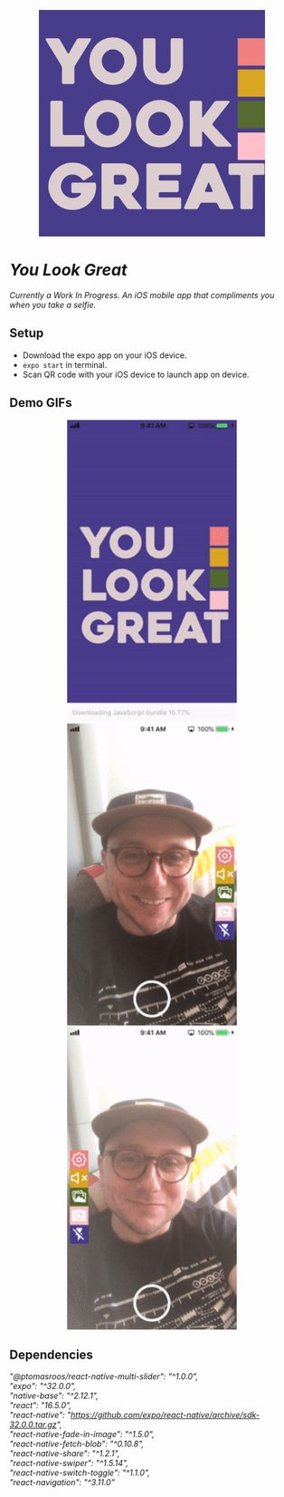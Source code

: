 <p align="center">
<img src="assets/readme/titlesquare.jpg" width="400"></p>

# _You Look Great_

_Currently a Work In Progress. An iOS mobile app that compliments you when you take a selfie._

## Setup

- Download the expo app on your iOS device.
- `expo start` in terminal.
- Scan QR code with your iOS device to launch app on device.

## Demo GIFs

<p align="center">
<img src="assets/readme/demo1.gif" width="300">
<img src="assets/readme/demo2.gif" width="300">
<img src="assets/readme/demo3.gif" width="300">
</p>

## Dependencies

*"@ptomasroos/react-native-multi-slider": "^1.0.0",*  
*"expo": "^32.0.0",*  
*"native-base": "^2.12.1",*  
*"react": "16.5.0",*  
*"react-native": "https://github.com/expo/react-native/archive/sdk-32.0.0.tar.gz",*  
*"react-native-fade-in-image": "^1.5.0",*  
*"react-native-fetch-blob": "^0.10.8",*  
*"react-native-share": "^1.2.1",*  
*"react-native-swiper": "^1.5.14",*  
*"react-native-switch-toggle": "^1.1.0",*  
*"react-navigation": "^3.11.0"*  
